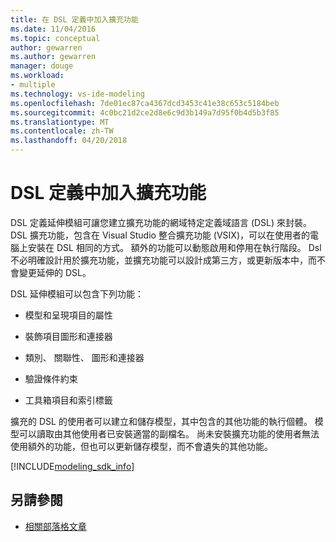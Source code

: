 ```yaml
---
title: 在 DSL 定義中加入擴充功能
ms.date: 11/04/2016
ms.topic: conceptual
author: gewarren
ms.author: gewarren
manager: douge
ms.workload:
- multiple
ms.technology: vs-ide-modeling
ms.openlocfilehash: 7de01ec87ca4367dcd3453c41e38c653c5184beb
ms.sourcegitcommit: 4c0bc21d2ce2d8e6c9d3b149a7d95f0b4d5b3f85
ms.translationtype: MT
ms.contentlocale: zh-TW
ms.lasthandoff: 04/20/2018
---
```

# <a name="add-extensions-to-dsl-definitions"></a>DSL 定義中加入擴充功能

DSL 定義延伸模組可讓您建立擴充功能的網域特定定義域語言 (DSL) 來封裝。 DSL 擴充功能，包含在 Visual Studio 整合擴充功能 (VSIX)，可以在使用者的電腦上安裝在 DSL 相同的方式。 額外的功能可以動態啟用和停用在執行階段。 Dsl 不必明確設計用於擴充功能，並擴充功能可以設計成第三方，或更新版本中，而不會變更延伸的 DSL。

DSL 延伸模組可以包含下列功能：

-   模型和呈現項目的屬性

-   裝飾項目圖形和連接器

-   類別、 關聯性、 圖形和連接器

-   驗證條件約束

-   工具箱項目和索引標籤

擴充的 DSL 的使用者可以建立和儲存模型，其中包含的其他功能的執行個體。 模型可以讀取由其他使用者已安裝適當的副檔名。 尚未安裝擴充功能的使用者無法使用額外的功能，但也可以更新儲存模型，而不會遺失的其他功能。

[!INCLUDE[modeling_sdk_info](includes/modeling_sdk_info.md)]

## <a name="see-also"></a>另請參閱

- [相關部落格文章](https://blogs.msdn.microsoft.com/visualstudioalm/tag/code-index/)
